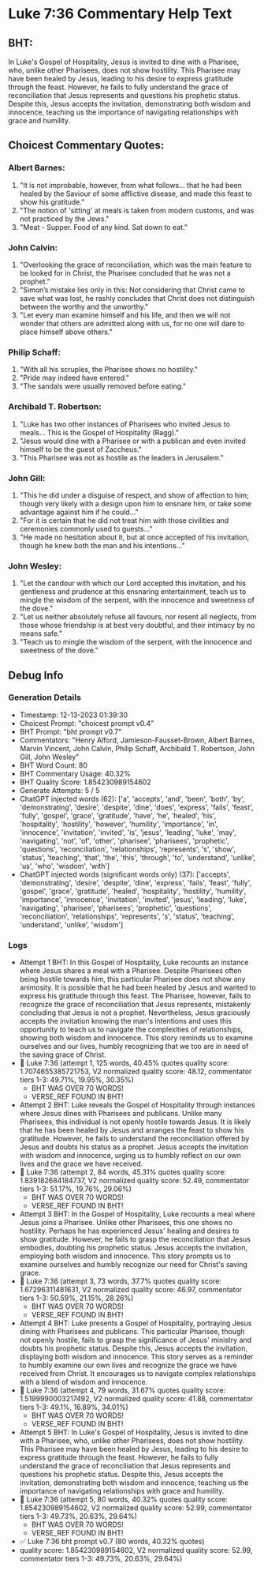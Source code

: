 # Luke 7:36 Commentary Help Text

## BHT:
In Luke's Gospel of Hospitality, Jesus is invited to dine with a Pharisee, who, unlike other Pharisees, does not show hostility. This Pharisee may have been healed by Jesus, leading to his desire to express gratitude through the feast. However, he fails to fully understand the grace of reconciliation that Jesus represents and questions his prophetic status. Despite this, Jesus accepts the invitation, demonstrating both wisdom and innocence, teaching us the importance of navigating relationships with grace and humility.

## Choicest Commentary Quotes:
### Albert Barnes:
1. "It is not improbable, however, from what follows... that he had been healed by the Saviour of some afflictive disease, and made this feast to show his gratitude."
2. "The notion of 'sitting' at meals is taken from modern customs, and was not practiced by the Jews."
3. "Meat - Supper. Food of any kind. Sat down to eat."

### John Calvin:
1. "Overlooking the grace of reconciliation, which was the main feature to be looked for in Christ, the Pharisee concluded that he was not a prophet."
2. "Simon’s mistake lies only in this: Not considering that Christ came to save what was lost, he rashly concludes that Christ does not distinguish between the worthy and the unworthy."
3. "Let every man examine himself and his life, and then we will not wonder that others are admitted along with us, for no one will dare to place himself above others."

### Philip Schaff:
1. "With all his scruples, the Pharisee shows no hostility."
2. "Pride may indeed have entered."
3. "The sandals were usually removed before eating."

### Archibald T. Robertson:
1. "Luke has two other instances of Pharisees who invited Jesus to meals... This is the Gospel of Hospitality (Ragg)." 
2. "Jesus would dine with a Pharisee or with a publican and even invited himself to be the guest of Zaccheus." 
3. "This Pharisee was not as hostile as the leaders in Jerusalem."

### John Gill:
1. "This he did under a disguise of respect, and show of affection to him; though very likely with a design upon him to ensnare him, or take some advantage against him if he could..."
2. "For it is certain that he did not treat him with those civilities and ceremonies commonly used to guests..."
3. "He made no hesitation about it, but at once accepted of his invitation, though he knew both the man and his intentions..."

### John Wesley:
1. "Let the candour with which our Lord accepted this invitation, and his gentleness and prudence at this ensnaring entertainment, teach us to mingle the wisdom of the serpent, with the innocence and sweetness of the dove."
2. "Let us neither absolutely refuse all favours, nor resent all neglects, from those whose friendship is at best very doubtful, and their intimacy by no means safe."
3. "Teach us to mingle the wisdom of the serpent, with the innocence and sweetness of the dove."


## Debug Info
### Generation Details
- Timestamp: 12-13-2023 01:39:30
- Choicest Prompt: "choicest prompt v0.4"
- BHT Prompt: "bht prompt v0.7"
- Commentators: "Henry Alford, Jamieson-Fausset-Brown, Albert Barnes, Marvin Vincent, John Calvin, Philip Schaff, Archibald T. Robertson, John Gill, John Wesley"
- BHT Word Count: 80
- BHT Commentary Usage: 40.32%
- BHT Quality Score: 1.854230989154602
- Generate Attempts: 5 / 5
- ChatGPT injected words (62):
	['a', 'accepts', 'and', 'been', 'both', 'by', 'demonstrating', 'desire', 'despite', 'dine', 'does', 'express', 'fails', 'feast', 'fully', 'gospel', 'grace', 'gratitude', 'have', 'he', 'healed', 'his', 'hospitality', 'hostility', 'however', 'humility', 'importance', 'in', 'innocence', 'invitation', 'invited', 'is', 'jesus', 'leading', 'luke', 'may', 'navigating', 'not', 'of', 'other', 'pharisee', 'pharisees', 'prophetic', 'questions', 'reconciliation', 'relationships', 'represents', 's', 'show', 'status', 'teaching', 'that', 'the', 'this', 'through', 'to', 'understand', 'unlike', 'us', 'who', 'wisdom', 'with']
- ChatGPT injected words (significant words only) (37):
	['accepts', 'demonstrating', 'desire', 'despite', 'dine', 'express', 'fails', 'feast', 'fully', 'gospel', 'grace', 'gratitude', 'healed', 'hospitality', 'hostility', 'humility', 'importance', 'innocence', 'invitation', 'invited', 'jesus', 'leading', 'luke', 'navigating', 'pharisee', 'pharisees', 'prophetic', 'questions', 'reconciliation', 'relationships', 'represents', 's', 'status', 'teaching', 'understand', 'unlike', 'wisdom']

### Logs
- Attempt 1 BHT: In this Gospel of Hospitality, Luke recounts an instance where Jesus shares a meal with a Pharisee. Despite Pharisees often being hostile towards him, this particular Pharisee does not show any animosity. It is possible that he had been healed by Jesus and wanted to express his gratitude through this feast. The Pharisee, however, fails to recognize the grace of reconciliation that Jesus represents, mistakenly concluding that Jesus is not a prophet. Nevertheless, Jesus graciously accepts the invitation knowing the man's intentions and uses this opportunity to teach us to navigate the complexities of relationships, showing both wisdom and innocence. This story reminds us to examine ourselves and our lives, humbly recognizing that we too are in need of the saving grace of Christ.
- 🔄 Luke 7:36 (attempt 1, 125 words, 40.45% quotes quality score: 1.7074655385721753, V2 normalized quality score: 48.12, commentator tiers 1-3: 49.71%, 19.95%, 30.35%) 
	- BHT WAS OVER 70 WORDS! 
	- VERSE_REF FOUND IN BHT!
- Attempt 2 BHT: Luke reveals the Gospel of Hospitality through instances where Jesus dines with Pharisees and publicans. Unlike many Pharisees, this individual is not openly hostile towards Jesus. It is likely that he has been healed by Jesus and arranges the feast to show his gratitude. However, he fails to understand the reconciliation offered by Jesus and doubts his status as a prophet. Jesus accepts the invitation with wisdom and innocence, urging us to humbly reflect on our own lives and the grace we have received.
- 🔄 Luke 7:36 (attempt 2, 84 words, 45.31% quotes quality score: 1.839182684184737, V2 normalized quality score: 52.49, commentator tiers 1-3: 51.17%, 19.76%, 29.06%) 
	- BHT WAS OVER 70 WORDS! 
	- VERSE_REF FOUND IN BHT!
- Attempt 3 BHT: In the Gospel of Hospitality, Luke recounts a meal where Jesus joins a Pharisee. Unlike other Pharisees, this one shows no hostility. Perhaps he has experienced Jesus' healing and desires to show gratitude. However, he fails to grasp the reconciliation that Jesus embodies, doubting his prophetic status. Jesus accepts the invitation, employing both wisdom and innocence. This story prompts us to examine ourselves and humbly recognize our need for Christ's saving grace.
- 🔄 Luke 7:36 (attempt 3, 73 words, 37.7% quotes quality score: 1.67296311481631, V2 normalized quality score: 46.97, commentator tiers 1-3: 50.59%, 21.15%, 28.26%) 
	- BHT WAS OVER 70 WORDS! 
	- VERSE_REF FOUND IN BHT!
- Attempt 4 BHT: Luke presents a Gospel of Hospitality, portraying Jesus dining with Pharisees and publicans. This particular Pharisee, though not openly hostile, fails to grasp the significance of Jesus' ministry and doubts his prophetic status. Despite this, Jesus accepts the invitation, displaying both wisdom and innocence. This story serves as a reminder to humbly examine our own lives and recognize the grace we have received from Christ. It encourages us to navigate complex relationships with a blend of wisdom and innocence.
- 🔄 Luke 7:36 (attempt 4, 79 words, 31.67% quotes quality score: 1.5199990003217492, V2 normalized quality score: 41.88, commentator tiers 1-3: 49.1%, 16.89%, 34.01%) 
	- BHT WAS OVER 70 WORDS! 
	- VERSE_REF FOUND IN BHT!
- Attempt 5 BHT: In Luke's Gospel of Hospitality, Jesus is invited to dine with a Pharisee, who, unlike other Pharisees, does not show hostility. This Pharisee may have been healed by Jesus, leading to his desire to express gratitude through the feast. However, he fails to fully understand the grace of reconciliation that Jesus represents and questions his prophetic status. Despite this, Jesus accepts the invitation, demonstrating both wisdom and innocence, teaching us the importance of navigating relationships with grace and humility.
- 🔄 Luke 7:36 (attempt 5, 80 words, 40.32% quotes quality score: 1.854230989154602, V2 normalized quality score: 52.99, commentator tiers 1-3: 49.73%, 20.63%, 29.64%) 
	- BHT WAS OVER 70 WORDS! 
	- VERSE_REF FOUND IN BHT!
- ✅ Luke 7:36 bht prompt v0.7 (80 words, 40.32% quotes)
- quality score: 1.854230989154602, V2 normalized quality score: 52.99, commentator tiers 1-3: 49.73%, 20.63%, 29.64%)
